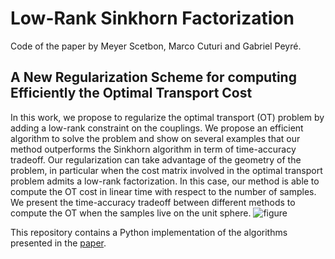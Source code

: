 # Low-Rank Sinkhorn Factorization 
Code of the paper by Meyer Scetbon, Marco Cuturi and Gabriel Peyré.

## A New Regularization Scheme for computing Efficiently the Optimal Transport Cost
In this work, we propose to regularize the optimal transport (OT) problem by adding a low-rank constraint on the couplings. We propose an efficient algorithm to solve the problem and show on  several examples that our method outperforms the Sinkhorn algorithm in term of time-accuracy tradeoff. Our regularization can take advantage of the geometry of the problem, in particular when the cost matrix involved in the optimal transport problem admits a low-rank factorization. In this case, our method is able to compute the OT cost in linear time with respect to the number of samples. We present the time-accuracy tradeoff between different methods to compute the OT when the samples live on the unit sphere.
![figure](results/fig_acc.jpg)


This repository contains a Python implementation of the algorithms presented in the [paper](https://arxiv.org/pdf/2103.04737.pdf).
